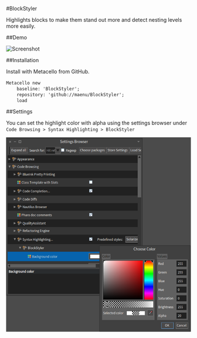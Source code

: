 #BlockStyler

Highlights blocks to make them stand out more and detect nesting levels more easily.

##Demo

![Screenshot](screenshot.png)

##Installation

Install with Metacello from GitHub.

```smalltalk
Metacello new
	baseline: 'BlockStyler';
	repository: 'github://maenu/BlockStyler';
	load
```

##Settings

You can set the highlight color with alpha using the settings browser under `Code Browsing > Syntax Highlighting > BlockStyler`

![Settings](settings.png)
